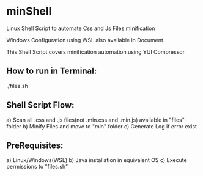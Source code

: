 # minShell
Linux Shell Script to automate Css and Js Files minification

Windows Configuration using WSL also available in Document

This Shell Script covers minification automation using YUI Compressor

How to run in Terminal:
--------------------------------------------------------------------------------------------
./files.sh

Shell Script Flow:
--------------------------------------------------------------------------------------------
a) Scan all .css and .js files(not .min.css and .min.js) available in "files" folder
b) Minify Files and move to "min" folder
c) Generate Log if error exist

PreRequisites:
--------------------------------------------------------------------------------------------
a) Linux/Windows(WSL)
b) Java installation in equivalent OS
c) Execute permissions to "files.sh"
